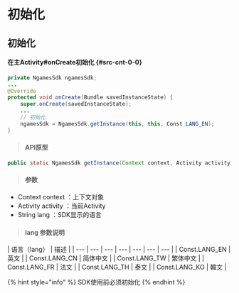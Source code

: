 # 初始化

## 初始化

#### 在主Activity\#onCreate初始化 {#src-cnt-0-0}

```java
private NgamesSdk ngamesSdk;
...
@Override
protected void onCreate(Bundle savedInstanceState) {
	super.onCreate(savedInstanceState);
	...
	// 初始化
	ngamesSdk = NgamesSdk.getInstance(this, this, Const.LANG_EN);
}
```

> ####  API原型

```java
public static NgamesSdk getInstance(Context context, Activity activity, String lang)
```

> ####  参数

* Context context ：上下文对象
* Activity activity ：当前Activity
* String lang ：SDK显示的语言

> ####  lang 参数说明

| 语言（lang） | 描述 |
| --- | --- | --- | --- | --- | --- | --- |
| Const.LANG\_EN | 英文 |
| Const.LANG\_CN | 简体中文 |
| Const.LANG\_TW | 繁体中文 |
|  Const.LANG\_FR | 法文 |
|  Const.LANG\_TH | 泰文 |
|  Const.LANG\_KO | 韓文 |

{% hint style="info" %}
SDK使用前必须初始化
{% endhint %}




